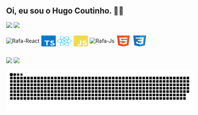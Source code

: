 ## Oi, eu sou o Hugo Coutinho. 👨‍💻
<div>
  <img height="180em" src="https://github-readme-stats.vercel.app/api?username=HugoCoutinho96&show_icons=true&theme=dracula"/>
  <img height="180em" src="https://github-readme-stats.vercel.app/api/top-langs/?username=HugoCoutinho96&layout=compact&theme=dracula"/>
</div>
<div style="display: inline-block"><br>
  <img align="center" alt="Rafa-React" height="30" width="40" src="https://cdn.jsdelivr.net/gh/devicons/devicon@latest/icons/nextjs/nextjs-original.svg">
  <img align="center" alt="Rafa-Ts" height="30" width="40" src="https://raw.githubusercontent.com/devicons/devicon/master/icons/typescript/typescript-plain.svg">
  <img align="center" alt="Rafa-React" height="30" width="40" src="https://raw.githubusercontent.com/devicons/devicon/master/icons/react/react-original.svg">
  <img align="center" alt="Rafa-Js" height="30" width="40" src="https://raw.githubusercontent.com/devicons/devicon/master/icons/javascript/javascript-plain.svg">
  <img align="center" alt="Rafa-Js" height="30" width="40" src="https://cdn.jsdelivr.net/gh/devicons/devicon@latest/icons/tailwindcss/tailwindcss-original.svg">
  <img align="center" alt="Rafa-HTML" height="30" width="40" src="https://raw.githubusercontent.com/devicons/devicon/master/icons/html5/html5-original.svg">
  <img align="center" alt="Rafa-CSS" height="30" width="40" src="https://raw.githubusercontent.com/devicons/devicon/master/icons/css3/css3-original.svg">
</div>

##

<div> 
  <a href = "mailto:hugocoutinho96@outlook.com"><img src="https://img.shields.io/badge/-Outlook-%232D2D2D?style=for-the-badge&logo=microsoftoutlook&logoColor=white" target="_blank"></a>
  <a href="https://www.linkedin.com/in/hugocoutinho96" target="_blank"><img src="https://img.shields.io/badge/-LinkedIn-%230077B5?style=for-the-badge&logo=linkedin&logoColor=white" target="_blank"></a> 
</div>

![GitHub Snake animation](https://raw.githubusercontent.com/HugoCoutinho96/HugoCoutinho96/main/github-contribution-grid-snake.svg)
